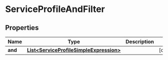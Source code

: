 

# ServiceProfileAndFilter


## Properties

| Name | Type | Description | Notes |
|------------ | ------------- | ------------- | -------------|
|**and** | [**List&lt;ServiceProfileSimpleExpression&gt;**](ServiceProfileSimpleExpression.md) |  |  [optional] |



